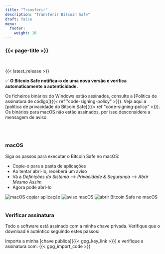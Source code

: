 ```yaml
---
title: "Transferir"
description: "Transferir Bitcoin Safe"
draft: false
menu:
  footer:
    weight: 10
---
```


### {{< page-title >}} 

<br>

{{< latest_release >}}


✅ **O Bitcoin Safe notifica-o de uma nova versão e verifica automaticamente a autenticidade.**


Os ficheiros binários do Windows estão assinados, consulte a [Política de assinatura de código]({{< ref "code-signing-policy" >}}). Veja aqui a [política de privacidade do Bitcoin Safe]({{< ref "code-signing-policy" >}}). Os binários para macOS não estão assinados, por isso desconsidere a mensagem de aviso.

<br>
<br>

###  macOS 

Siga os passos para executar o Bitcoin Safe no macOS:
- Copie-o para a pasta de aplicações
- Ao tentar abri-lo, receberá um aviso
- Vá a *Definições do Sistema* --> *Privacidade & Segurança* --> *Abrir Mesmo Assim*
- Agora pode abri-lo


<img src="/images/mac/copy-app.png" alt="macOS copiar aplicação"   /> 
<img src="/images/mac/warning.png" alt="aviso macOS"   /> 
<img src="/images/mac/disable.png" alt="abrir Bitcoin Safe no macOS"   /> 

<br>
<br>

###  Verificar assinatura

Todo o software está assinado com a minha chave privada. Verifique que o download é autêntico seguindo estes passos:

Importe a minha [chave pública]({{< gpg_key_link >}}) e verifique a assinatura com:
{{< gpg_import_code >}}


<br> 
<br>


<!-- ### Alternative install  via pip  on Mac, Linux, or Windows 
PyPi: https://pypi.org/project/bitcoin-safe/
python -m pip install bitcoin-safe
python -m bitcoin_safe
-->